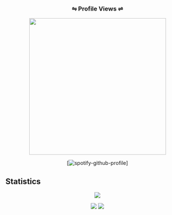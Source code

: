 <div id="profile-count">
    <h3 style="text-align: center" align="center">
    ⇋ Profile Views ⇌
    </h3>
  <p style="text-align: center" align="center">
    <img align="center" style="text-align: center" width=375px height="auto" class="image" src="https://profile-counter.glitch.me/BrenyQT/count.svg" /> 
  </p>

</div>

<div align="center">


[![spotify-github-profile](https://spotify-github-profile.kittinanx.com/api/view?uid=ll8qm19yi39fwcl768ue3ph44&cover_image=false&theme=default&show_offline=false&background_color=121212&interchange=false)]
</div>

## Statistics 
 
<div align="center">
 
![](http://github-profile-summary-cards.vercel.app/api/cards/profile-details?username=BrenyQT&theme=2077)

![](http://github-profile-summary-cards.vercel.app/api/cards/repos-per-language?username=BrenyQT&theme=2077)
![](http://github-profile-summary-cards.vercel.app/api/cards/most-commit-language?username=BrenyQT&theme=2077)

</div>
